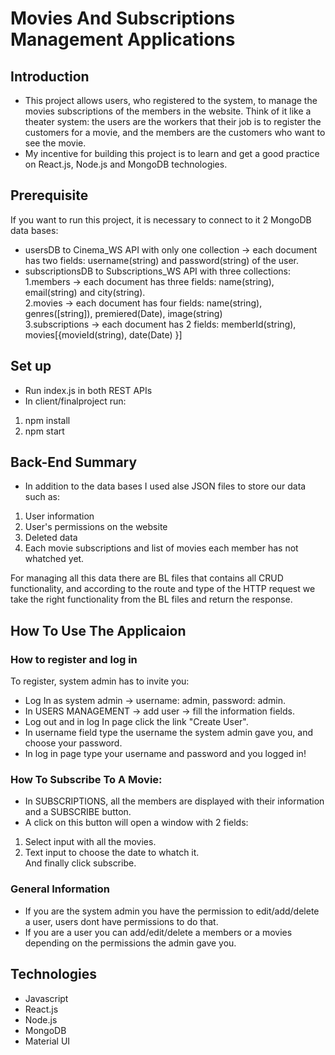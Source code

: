 # Movies And Subscriptions Management Applications

## Introduction
- This project allows users, who registered to the system, to manage the movies subscriptions of the members in the website. Think of it like a theater system: the users are the workers that their job is to register the customers for a movie, and the members are the customers who want to see the movie.
- My incentive for building this project is to learn and get a good practice on React.js, Node.js and MongoDB technologies.

## Prerequisite
If you want to run this project, it is necessary to connect to it 2 MongoDB data bases:
- usersDB to Cinema_WS API with only one collection -> each document has two fields: username(string) and password(string) of the user.
- subscriptionsDB to Subscriptions_WS API with three collections:\
1.members -> each document has three fields: name(string), email(string) and city(string).\
2.movies -> each document has four fields: name(string), genres([string]), premiered(Date), image(string)\
3.subscriptions -> each document has 2 fields: memberId(string), movies[{movieId(string), date(Date) }]

## Set up
- Run index.js in both REST APIs
- In client/finalproject run:
1. npm install
2. npm start

## Back-End Summary
- In addition to the data bases I used alse JSON files to store our data such as:
1. User information
2. User's permissions on the website
3. Deleted data
4. Each movie subscriptions and list of movies each member has not whatched yet.

For managing all this data there are BL files that contains all CRUD functionality,
and according to the route and type of the HTTP request we take the right functionality from the BL files and return the response.

## How To Use The Applicaion
### How to register and log in
To register, system admin has to invite you:
- Log In as system admin -> username: admin, password: admin.
- In USERS MANAGEMENT -> add user -> fill the information fields.
- Log out and in log In page click the link "Create User".
- In username field type the username the system admin gave you, and choose your password.
- In log in page type your username and password and you logged in!
### How To Subscribe To A Movie:
- In SUBSCRIPTIONS, all the members are displayed with their information and a SUBSCRIBE button.
- A click on this button will open a window with 2 fields:
1. Select input with all the movies.
2. Text input to choose the date to whatch it.\
And finally click subscribe.
### General Information
- If you are the system admin you have the permission to edit/add/delete a user, users dont have permissions to do that.
- If you are a user you can add/edit/delete a members or a movies depending on the permissions the admin gave you.


## Technologies
- Javascript
- React.js
- Node.js
- MongoDB
- Material UI


